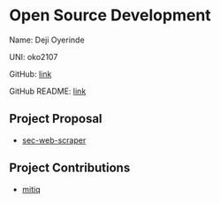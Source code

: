 # Open Source Development

Name: Deji Oyerinde

UNI: oko2107

GitHub: [link](https://github.com/deji725)

GitHub README: [link](https://github.com/deji725/deji725/blob/main/README.md)



## Project Proposal
- [sec-web-scraper](./projects/python/sec-web-scraper.md)



## Project Contributions

- [mitiq](./projects/python/mitiq.md)
